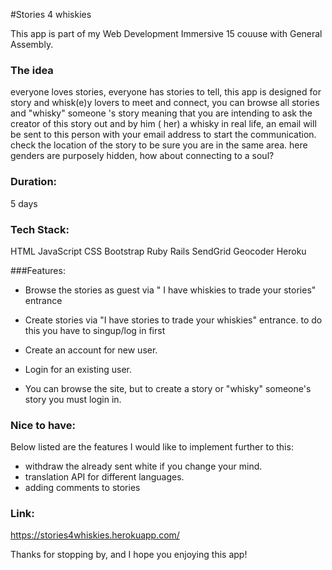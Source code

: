 

#Stories 4 whiskies

This app is  part of my Web Development Immersive 15 couuse with General Assembly.

### The idea
everyone loves stories, everyone has stories to tell, this app is designed for story and whisk(e)y lovers to meet and connect, you can browse all stories and "whisky" someone 's story meaning that you are intending to ask the creator of this story out and by him ( her) a whisky in real life, an email will be sent to this person with your email address to start the communication. check the location of the story to be sure you are in the same area. here genders are purposely hidden, how about connecting to a soul?


### Duration:

5 days

### Tech Stack:

HTML
JavaScript
CSS
Bootstrap
Ruby
Rails
SendGrid
Geocoder
Heroku


###Features:

- Browse the stories as guest via " I have whiskies to trade your stories" entrance

- Create stories via "I have stories to trade your whiskies" entrance. to do this you have to singup/log in first

- Create an account for new user.

- Login for an existing user.

- You can browse the site, but to create a story or "whisky" someone's story you must login in.


### Nice to have:

Below listed are the features I would like to implement further to this:

- withdraw the already sent white if you change your mind.
- translation API for different languages.
- adding comments to stories



### Link:

https://stories4whiskies.herokuapp.com/

Thanks for stopping by, and I hope you enjoying this app!
